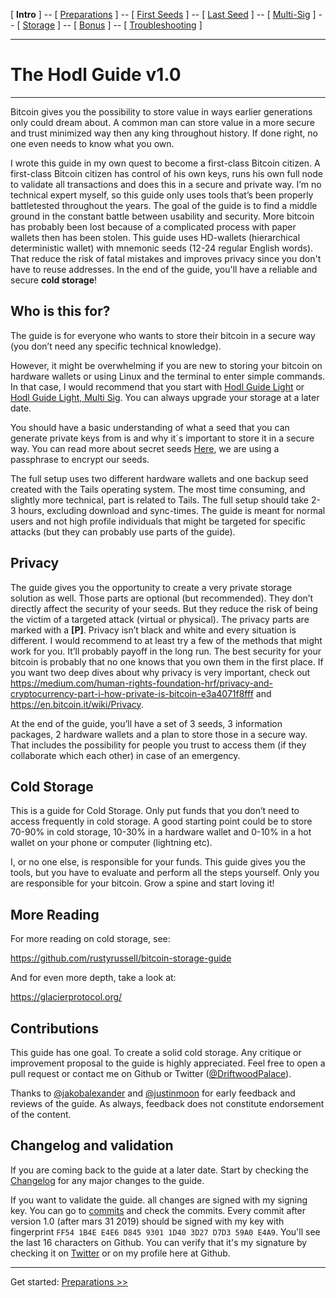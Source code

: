 [ **Intro** ] -- [ [Preparations]( hodl-guide_10_preparations.md) ] -- [ [First Seeds](hodl-guide_20_first-seeds.md) ] -- [ [Last Seed](hodl-guide_30_last-seed.md) ] -- [ [Multi-Sig](hodl-guide_40_multi-sig.md) ] -- [ [Storage](hodl-guide_50_storage.md
) ] -- [ [Bonus](hodl-guide_60_bonus.md) ] -- [ [Troubleshooting](hodl-guide_70_troubleshooting.md) ]

---

# The Hodl Guide v1.0

---

Bitcoin gives you the possibility to store value in ways earlier generations only could dream about. A common man can store value in a more secure and trust minimized way then any king throughout history. If done right, no one even needs to know what you own.

I wrote this guide in my own quest to become a first-class Bitcoin citizen. A first-class Bitcoin citizen has control of his own keys, runs his own full node to validate all transactions and does this in a secure and private way. I’m no technical expert myself, so this guide only uses tools that’s been properly battletested throughout the years. The goal of the guide is to find a middle ground in the constant battle between usability and security. More bitcoin has probably been lost because of a complicated process with paper wallets then has been stolen. This guide uses HD-wallets (hierarchical deterministic wallet) with mnemonic seeds (12-24 regular English words). That reduce the risk of fatal mistakes and improves privacy since you don't have to reuse addresses. In the end of the guide, you'll have a reliable and secure **cold storage**!

## Who is this for?

The guide is for everyone who wants to store their bitcoin in a secure way (you don’t need any specific technical knowledge).

However, it might be overwhelming if you are new to storing your bitcoin on hardware wallets or using Linux and the terminal to enter simple commands. In that case, I would recommend that you start with [Hodl Guide Light](https://github.com/DriftwoodPalace/guides/blob/master/hodl-guide-light/README.md) or [Hodl Guide Light, Multi Sig](https://github.com/DriftwoodPalace/guides/blob/master/hodl-guide-light-ms/README.md). You can always upgrade your storage at a later date.

You should have a basic understanding of what a seed that you can generate private keys from is and why it´s important to store it in a secure way. You can read more about secret seeds [Here](https://en.bitcoin.it/wiki/Seed_phrase), we are using a passphrase to encrypt our seeds.

The full setup uses two different hardware wallets and one backup seed created with the Tails operating system. The most time consuming, and slightly more technical, part is related to Tails. The full setup should take 2-3 hours, excluding download and sync-times. The guide is meant for normal users and not high profile individuals that might be targeted for specific attacks (but they can probably use parts of the guide).  

## Privacy

The guide gives you the opportunity to create a very private storage solution as well. Those parts are optional (but recommended). They don’t directly affect the security of your seeds. But they reduce the risk of being the victim of a targeted attack (virtual or physical). The privacy parts are marked with a **[P]**. Privacy isn’t black and white and every situation is different. I would recommend to at least try a few of the methods that might work for you. It’ll probably payoff in the long run. The best security for your bitcoin is probably that no one knows that you own them in the first place.
If you want two deep dives about why privacy is very important, check out https://medium.com/human-rights-foundation-hrf/privacy-and-cryptocurrency-part-i-how-private-is-bitcoin-e3a4071f8fff and https://en.bitcoin.it/wiki/Privacy.

At the end of the guide, you’ll have a set of 3 seeds, 3 information packages, 2 hardware wallets and a plan to store those in a secure way. That includes the possibility for people you trust to access them (if they collaborate which each other) in case of an emergency.

## Cold Storage

This is a guide for Cold Storage. Only put funds that you don’t need to access frequently in cold storage. A good starting point could be to store 70-90% in cold storage, 10-30% in a hardware wallet and 0-10% in a hot wallet on your phone or computer (lightning etc). 

I, or no one else, is responsible for your funds. This guide gives you the tools, but you have to evaluate and perform all the steps yourself. Only you are responsible for your bitcoin. Grow a spine and start loving it!

## More Reading

For more reading on cold storage, see:

https://github.com/rustyrussell/bitcoin-storage-guide

And for even more depth, take a look at:

https://glacierprotocol.org/

## Contributions

This guide has one goal. To create a solid cold storage. Any critique or improvement proposal to the guide is highly appreciated. Feel free to open a pull request or contact me on Github or Twitter ([@DriftwoodPalace](https://twitter.com/DriftwoodPalace)).

Thanks to [@jakobalexander](https://github.com/jakobalexander) and [@justinmoon](https://github.com/justinmoon) for early feedback and reviews of the guide. As always, feedback does not constitute endorsement of the content.

## Changelog and validation

If you are coming back to the guide at a later date. Start by checking the [Changelog](changelog.md) for any major changes to the guide.

If you want to validate the guide. all changes are signed with my signing key. You can go to [commits](https://github.com/DriftwoodPalace/guides/commits/master/hodl-guide) and check the commits. Every commit after version 1.0 (after mars 31 2019) should be signed with my key with fingerprint `FF54 1B4E E4E6 D845 9301 1D40 3D27 D7D3 59A0 E4A9`.  You'll see the last 16 characters on Github. You can verify that it's my signature by checking it on [Twitter](https://twitter.com/DriftwoodPalace) or on my profile here at Github.

---
Get started: [Preparations >>](hodl-guide_10_preparations.md)
